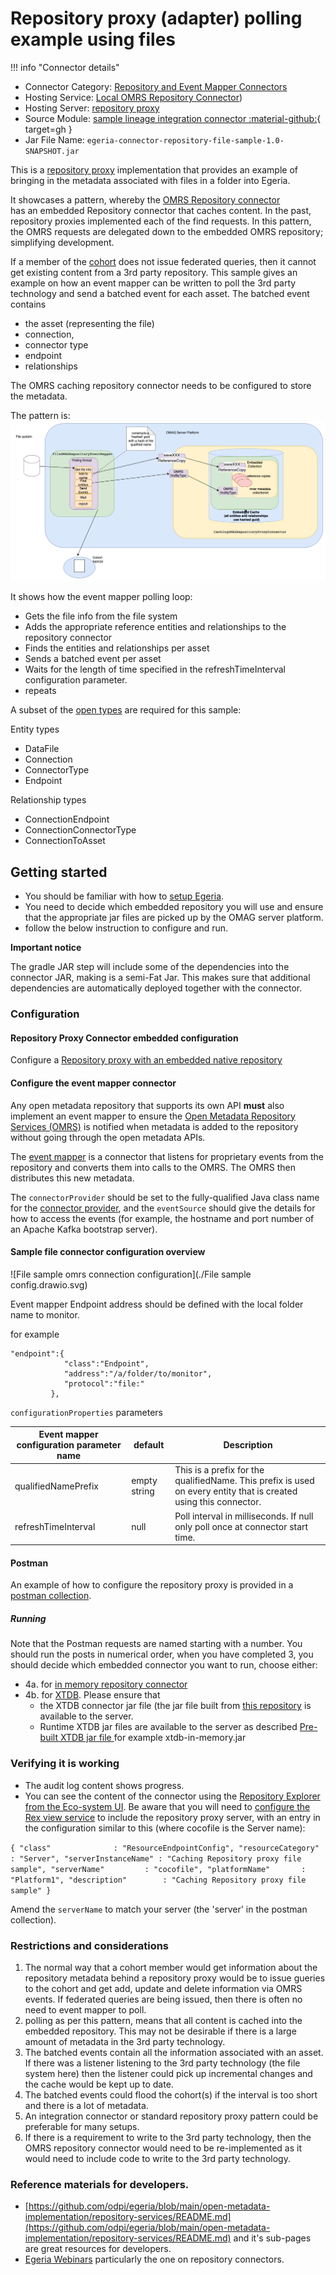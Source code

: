 <!-- SPDX-License-Identifier: CC-BY-4.0 -->
<!-- Copyright Contributors to the Egeria project. -->

# Repository proxy (adapter) polling example using files

!!! info "Connector details"
- Connector Category:  [Repository and Event Mapper Connectors](/connectors/#repository-and-event-mapper-connectors)
- Hosting Service: [Local OMRS Repository Connector](/services/omrs/component-descrtiptions/local-repository-connector.md))
- Hosting Server: [repository proxy](/concepts/repository-proxy)
- Source Module: [sample lineage integration connector :material-github:](https://https://github.com/odpi/egeria-connector-repository-file-sample){ target=gh }
- Jar File Name: `egeria-connector-repository-file-sample-1.0-SNAPSHOT.jar`


This is a [repository proxy](https://egeria-project.org/concepts/repository-proxy/?h=repository) implementation
that provides an example of bringing in the metadata associated with files in a folder into Egeria.

It showcases a pattern, whereby the [OMRS Repository connector](https://egeria-project.org/concepts/repository-connector/?h=repository+connector)  
has an embedded Repository connector that caches content. In the past, repository proxies implemented each of the find requests.
In this pattern, the OMRS requests are delegated down to the embedded OMRS repository; simplifying development.

If a member of the [cohort](https://egeria-project.org/services/omrs/cohort/?h=cohort) does not issue federated queries,
then it cannot get existing content from a 3rd party repository. This sample gives an example on how an event mapper can be written
to poll the 3rd party technology and send a batched event for each asset. The batched event contains

* the asset (representing the file)
* connection,
* connector type
* endpoint
* relationships

The OMRS caching repository connector needs to be configured to store the metadata.

The pattern is:
![Caching Repository proxy components](File%20sample.drawio.png)

It shows how the event mapper polling loop:
- Gets the file info from the file system
- Adds the appropriate reference entities and relationships to the repository connector
- Finds the entities and relationships per asset
- Sends a batched event per asset
- Waits for the length of time specified in the refreshTimeInterval configuration parameter.
- repeats


A subset of the [open types](https://egeria-project.org/types/) are required for this sample:

Entity types
* DataFile
* Connection
* ConnectorType
* Endpoint

Relationship types
* ConnectionEndpoint
* ConnectionConnectorType
* ConnectionToAsset


## Getting started
- You should be familiar with how to [setup Egeria](https://egeria-project.org/education/egeria-dojo/running-egeria/setup-environment/).
- You need to decide which embedded repository you will use and ensure that the appropriate jar files are picked up by the OMAG server platform.
- follow the below instruction to configure and run.

__Important notice__

The gradle JAR step will include some of the dependencies into the connector JAR, making is a semi-Fat Jar. This makes sure that additional dependencies are automatically deployed together with the connector.

### Configuration

#### Repository Proxy Connector embedded configuration

Configure a [Repository proxy with an embedded native repository](/connectors/repository/repository-proxy-embedded-repository/)

#### Configure the event mapper connector

Any open metadata repository that supports its own API **must** also implement an event mapper to ensure the [Open Metadata Repository Services (OMRS)](/services/omrs) is notified when metadata is added to the repository without going through the open metadata APIs.

The [event mapper](/concepts/event-mapper-connector) is a connector that listens for proprietary events from the repository and converts them into calls to the OMRS. The OMRS then distributes this new metadata.

The `connectorProvider` should be set to the fully-qualified Java class name for the [connector provider](/concepts/connector-provider), and the `eventSource` should give the details for how to access the events (for example, the hostname and port number of an Apache Kafka bootstrap server).

#### Sample file connector configuration overview
![File sample omrs connection configuration](./File sample config.drawio.svg)


Event mapper Endpoint address should be defined with the local folder name to monitor.

for example 

```
"endpoint":{
            "class":"Endpoint",
            "address":"/a/folder/to/monitor",
            "protocol":"file:"
         },
```

`configurationProperties` parameters

| Event mapper configuration parameter name | default      | Description                                                                                                       |
|------------------------------------------|--------------|-------------------------------------------------------------------------------------------------------------------|
| qualifiedNamePrefix                      | empty string | This is a prefix for the qualifiedName. This prefix is used on every entity that is created using this connector. |
| refreshTimeInterval                      | null         | Poll interval in milliseconds. If null only poll once at connector start time.                                    |


#### Postman
An example of how to configure the repository proxy is provided in a [postman collection](https://github.com/odpi/egeria-connector-repository-file-sample/blob/main/postman/File%20Caching%20Repository%20Proxy%20sample%20-%20with%20variables.postman_collection.json/).

##### Running
Note that the Postman requests are named starting with a number. You should run the posts in numerical order, when you have completed 3,
you should decide which embedded connector you want to run, choose either:

* 4a. for [in memory repository connector](https://egeria-project.org/connectors/repository/in-memory/overview/?h=memory)
* 4b. for [XTDB](https://egeria-project.org/connectors/repository/xtdb/?h=xtdb). Please ensure that
    * the XTDB connector jar file (the jar file built from [this repository](https://github.com/odpi/egeria-connector-xtdb) is available to the server.
    * Runtime XTDB jar files are available to the server as described [Pre-built XTDB jar file ](https://docs.xtdb.com/administration/1.22.0/installing/) for example xtdb-in-memory.jar


### Verifying it is working

* The audit log content shows progress.
* You can see the content of the connector using the [Repository Explorer from the Eco-system UI](https://egeria-project.org/guides/ecosystem-ui/rex-user-guide/?h=repository+explorer). Be aware that you
  will need to [configure the Rex view service](https://egeria-project.org/guides/admin/servers/configuring-a-view-server/?h=view+server+configuration#integration-view-services)
  to include the repository proxy server, with an entry in the configuration similar to this (where cocofile is the Server name):

`{
"class"              : "ResourceEndpointConfig",
"resourceCategory"   : "Server",
"serverInstanceName" : "Caching Repository proxy file sample",
"serverName"         : "cocofile",
"platformName"       : "Platform1",
"description"        : "Caching Repository proxy file sample"
}`

Amend the `serverName` to match your server (the 'server' in the postman collection).

### Restrictions and considerations

1. The normal way that a cohort member would get information about the repository metadata
   behind a repository proxy would be to issue gueries to the cohort and get add, update and delete information via OMRS events.
   If federated queries are being issued, then there is often no need to event mapper to poll.
2. polling as per this pattern, means that all content is cached into the embedded repository. This
   may not be desirable if there is a large amount of metadata in the 3rd party technology.
3. The batched events contain all the information associated with an asset. If there was a listener listening to the
   3rd party technology (the file system here) then the listener could pick up incremental changes and
   the cache would be kept up to date.
4. The batched events could flood the cohort(s) if the interval is too short and there is a lot of metadata. 
5. An integration connector or standard repository proxy pattern could be preferable for many setups. 
6. If there is a requirement to write to the 3rd party technology, then the OMRS repository connector
   would need to be re-implemented as it would need to include code to write to the 3rd party technology.


### Reference materials for developers.

* [https://github.com/odpi/egeria/blob/main/open-metadata-implementation/repository-services/README.md](https://github.com/odpi/egeria/blob/main/open-metadata-implementation/repository-services/README.md)
  and it's sub-pages are great resources for developers.
* [Egeria Webinars](https://wiki.lfaidata.foundation/display/EG/Egeria+Webinar+program) particularly the one on repository connectors.
